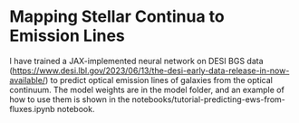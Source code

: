 # Mapping Stellar Continua to Emission Lines

I have trained a JAX-implemented neural network on DESI BGS data (https://www.desi.lbl.gov/2023/06/13/the-desi-early-data-release-in-now-available/) to predict optical emission lines of galaxies from the optical continuum. The model weights are in the model folder, and an example of how to use them is shown in the notebooks/tutorial-predicting-ews-from-fluxes.ipynb notebook.

